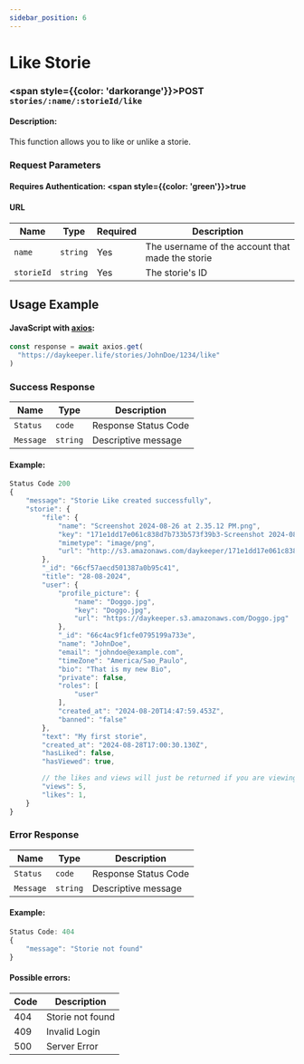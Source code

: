 ```yaml
---
sidebar_position: 6
---
```


# Like Storie

### <span style={{color: 'darkorange'}}>POST</span> `stories/:name/:storieId/like`

#### Description:

This function allows you to like or unlike a storie.

### Request Parameters

#### Requires Authentication: <span style={{color: 'green'}}>true</span>

#### URL

| Name       | Type     | Required | Description                                      |
| ---------- | -------- | -------- | ------------------------------------------------ |
| `name`     | `string` | Yes      | The username of the account that made the storie |
| `storieId` | `string` | Yes      | The storie's ID                                  |

## Usage Example

#### JavaScript with <a href="https://axios-http.com/docs/intro">axios</a>:

```javascript
const response = await axios.get(
  "https://daykeeper.life/stories/JohnDoe/1234/like"
)
```

### Success Response

| Name      | Type     | Description          |
| --------- | -------- | -------------------- |
| `Status`  | `code`   | Response Status Code |
| `Message` | `string` | Descriptive message  |

#### Example:

```javascript
Status Code 200
{
    "message": "Storie Like created successfully",
    "storie": {
        "file": {
            "name": "Screenshot 2024-08-26 at 2.35.12 PM.png",
            "key": "171e1dd17e061c838d7b733b573f39b3-Screenshot 2024-08-26 at 2.35.12 PM.png",
            "mimetype": "image/png",
            "url": "http://s3.amazonaws.com/daykeeper/171e1dd17e061c838d7b733b573f39b3-Screenshot%202024-08-26%20at%202.35.12%E2%80%AFPM.png"
        },
        "_id": "66cf57aecd501387a0b95c41",
        "title": "28-08-2024",
        "user": {
            "profile_picture": {
                "name": "Doggo.jpg",
                "key": "Doggo.jpg",
                "url": "https://daykeeper.s3.amazonaws.com/Doggo.jpg"
            },
            "_id": "66c4ac9f1cfe0795199a733e",
            "name": "JohnDoe",
            "email": "johndoe@example.com",
            "timeZone": "America/Sao_Paulo",
            "bio": "That is my new Bio",
            "private": false,
            "roles": [
                "user"
            ],
            "created_at": "2024-08-20T14:47:59.453Z",
            "banned": "false"
        },
        "text": "My first storie",
        "created_at": "2024-08-28T17:00:30.130Z",
        "hasLiked": false,
        "hasViewed": true,

        // the likes and views will just be returned if you are viewing a storie made by your account
        "views": 5,
        "likes": 1,
    }
}
```

### Error Response

| Name      | Type     | Description          |
| --------- | -------- | -------------------- |
| `Status`  | `code`   | Response Status Code |
| `Message` | `string` | Descriptive message  |

#### Example:

```javascript
Status Code: 404
{
    "message": "Storie not found"
}
```

#### Possible errors:

| Code | Description      |
| ---- | ---------------- |
| 404  | Storie not found |
| 409  | Invalid Login    |
| 500  | Server Error     |
